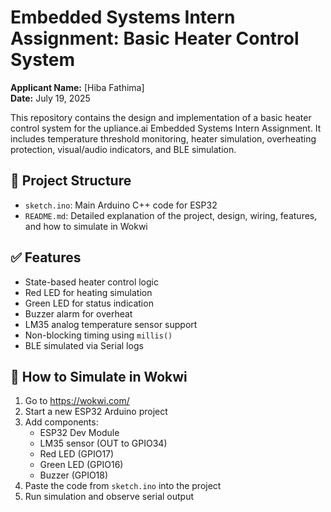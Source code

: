 # Embedded Systems Intern Assignment: Basic Heater Control System

**Applicant Name:** [Hiba Fathima]  
**Date:** July 19, 2025  

This repository contains the design and implementation of a basic heater control system for the upliance.ai Embedded Systems Intern Assignment. It includes temperature threshold monitoring, heater simulation, overheating protection, visual/audio indicators, and BLE simulation.

## 📁 Project Structure
- `sketch.ino`: Main Arduino C++ code for ESP32
- `README.md`: Detailed explanation of the project, design, wiring, features, and how to simulate in Wokwi

## ✅ Features
- State-based heater control logic
- Red LED for heating simulation
- Green LED for status indication
- Buzzer alarm for overheat
- LM35 analog temperature sensor support
- Non-blocking timing using `millis()`
- BLE simulated via Serial logs

## 🚀 How to Simulate in Wokwi
1. Go to https://wokwi.com/
2. Start a new ESP32 Arduino project
3. Add components:
   - ESP32 Dev Module
   - LM35 sensor (OUT to GPIO34)
   - Red LED (GPIO17)
   - Green LED (GPIO16)
   - Buzzer (GPIO18)
4. Paste the code from `sketch.ino` into the project
5. Run simulation and observe serial output
